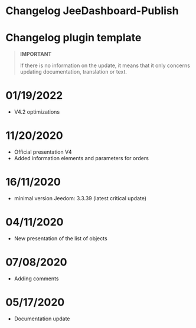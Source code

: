 # Changelog JeeDashboard-Publish

# Changelog plugin template

>**IMPORTANT**
>
>If there is no information on the update, it means that it only concerns updating documentation, translation or text.

# 01/19/2022

- V4.2 optimizations

# 11/20/2020

- Official presentation V4
- Added information elements and parameters for orders

# 16/11/2020

- minimal version Jeedom: 3.3.39 (latest critical update)

# 04/11/2020

- New presentation of the list of objects

# 07/08/2020

- Adding comments

# 05/17/2020

- Documentation update
